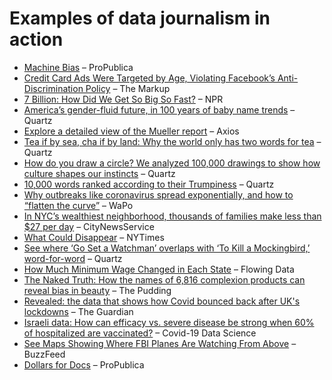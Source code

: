# Examples of data journalism in action

* [Machine Bias](https://www.propublica.org/article/machine-bias-risk-assessments-in-criminal-sentencing) – ProPublica
* [Credit Card Ads Were Targeted by Age, Violating Facebook’s Anti-Discrimination Policy](https://themarkup.org/citizen-browser/2021/04/29/credit-card-ads-were-targeted-by-age-violating-facebooks-anti-discrimination-policy) – The Markup
* [7 Billion: How Did We Get So Big So Fast?](https://www.youtube.com/watch?v=VcSX4ytEfcE) – NPR
* [America’s gender-fluid future, in 100 years of baby name trends](https://qz.com/1237944) – Quartz
* [Explore a detailed view of the Mueller report](https://www.axios.com/explore-a-detailed-version-of-the-mueller-report-5f7cab5b-9c53-46bc-abaa-bd6b7b3e6d66.html) – Axios
* [Tea if by sea, cha if by land: Why the world only has two words for tea](https://qz.com/1176962) – Quartz
* [How do you draw a circle? We analyzed 100,000 drawings to show how culture shapes our instincts](https://qz.com/994486) – Quartz
* [10,000 words ranked according to their Trumpiness](https://qz.com/836813) – Quartz
* [Why outbreaks like coronavirus spread exponentially, and how to “flatten the curve”](https://www.washingtonpost.com/graphics/2020/world/corona-simulator/) – WaPo
* [In NYC’s wealthiest neighborhood, thousands of families make less than $27 per day](http://divided.nycitynewsservice.com/2016/03/25/in-nycs-wealthiest-neighborhood-thousands-of-families-make-less-than-27-per-day/) – CityNewsService
* [What Could Disappear](https://archive.nytimes.com/www.nytimes.com/interactive/2012/11/24/opinion/sunday/what-could-disappear.html) – NYTimes
* [See where ‘Go Set a Watchman’ overlaps with ‘To Kill a Mockingbird,’ word-for-word](https://qz.com/452650/harper-lee-revisions/) – Quartz
* [How Much Minimum Wage Changed in Each State](https://flowingdata.com/2021/03/01/how-much-minimum-wage-changed-in-each-state/) – Flowing Data
* [The Naked Truth: How the names of 6,816 complexion products can reveal bias in beauty](https://pudding.cool/2021/03/foundation-names/) – The Pudding
* [Revealed: the data that shows how Covid bounced back after UK's lockdowns](https://www.theguardian.com/world/ng-interactive/2021/mar/19/revealed-the-data-that-shows-how-covid-bounced-back-after-the-uks-lockdowns) – The Guardian
* [Israeli data: How can efficacy vs. severe disease be strong when 60% of hospitalized are vaccinated?](https://www.covid-datascience.com/post/israeli-data-how-can-efficacy-vs-severe-disease-be-strong-when-60-of-hospitalized-are-vaccinated) – Covid-19 Data Science
* [See Maps Showing Where FBI Planes Are Watching From Above](https://www.buzzfeednews.com/article/peteraldhous/spies-in-the-skies) – BuzzFeed
* [Dollars for Docs](https://projects.propublica.org/docdollars/) – ProPublica
